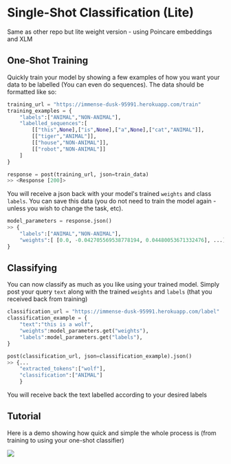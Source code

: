 # Single-Shot Classification (Lite)

Same as other repo but lite weight version - using Poincare embeddings and XLM

## One-Shot Training

Quickly train your model by showing a few examples of how you want your data to be labelled (You can even do sequences). The data should be formatted like so:

```python
training_url = "https://immense-dusk-95991.herokuapp.com/train"
training_examples = {
    "labels":["ANIMAL","NON-ANIMAL"],
    "labelled_sequences":[
        [["this",None],["is",None],["a",None],["cat","ANIMAL"]],
        [["tiger","ANIMAL"]],
        [["house","NON-ANIMAL"]],
        [["robot","NON-ANIMAL"]]
    ]
}

response = post(training_url, json=train_data)
>> <Response [200]>
```
You will receive a json back with your model's trained `weights` and class `labels`. You can save this data (you do not need to train the model again - unless you wish to change the task, etc).  

```python
model_parameters = response.json()
>> {
    "labels":["ANIMAL","NON-ANIMAL"],
    "weights":[ [0.0, -0.042705569538778194, 0.04480053671332476], ...]
}
```

## Classifying

You can now classify as much as you like using your trained model.  Simply post your query `text` along with the trained `weights` and `labels` (that you received back from training)

```python
classification_url = "https://immense-dusk-95991.herokuapp.com/label"
classification_example = {
    "text":"this is a wolf",
    "weights":model_parameters.get("weights"),
    "labels":model_parameters.get("labels"),
}

post(classification_url, json=classification_example).json()
>> {...
    "extracted_tokens":["wolf"],
    "classification":["ANIMAL"]
    }

```

You will receive back the text labelled according to your desired labels


## Tutorial

Here is a demo showing how quick and simple the whole process is (from training to using your one-shot classifier)

![](img/tutorial.gif)

